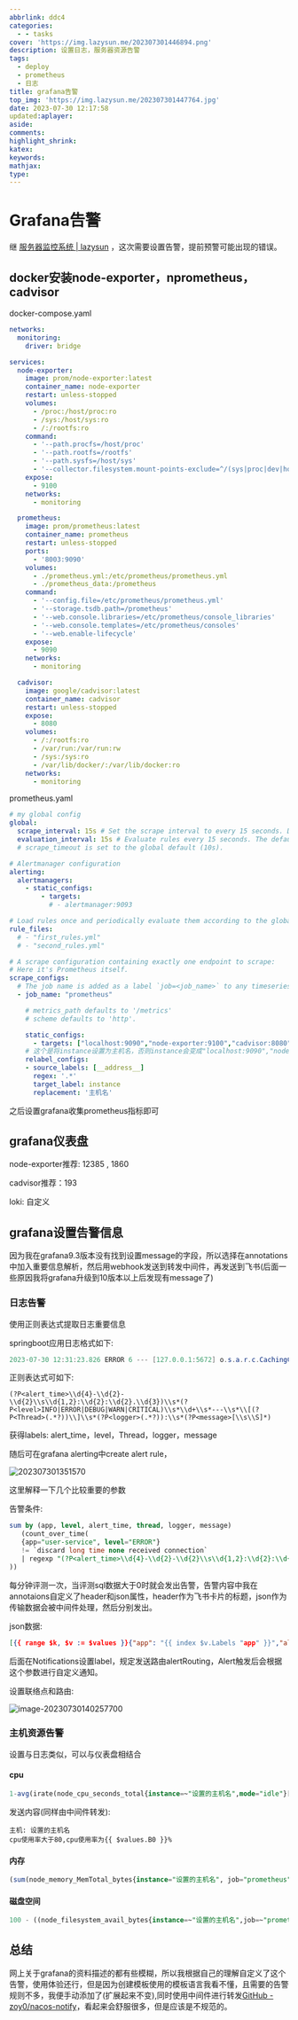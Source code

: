 ```yaml
---
abbrlink: ddc4
categories:
  - - tasks
cover: 'https://img.lazysun.me/202307301446894.png'
description: 设置日志，服务器资源告警
tags:
  - deploy
  - prometheus
  - 日志
title: grafana告警
top_img: 'https://img.lazysun.me/202307301447764.jpg'
date: 2023-07-30 12:17:58
updated:aplayer:
aside:
comments:
highlight_shrink:
katex:
keywords:
mathjax:
type:
---
```


# Grafana告警

继 [服务器监控系统 | lazysun](https://lazysun.me/p/f651.html) ，这次需要设置告警，提前预警可能出现的错误。

## docker安装node-exporter，nprometheus，cadvisor

docker-compose.yaml

```yaml
networks:
  monitoring:
    driver: bridge

services:
  node-exporter:
    image: prom/node-exporter:latest
    container_name: node-exporter
    restart: unless-stopped
    volumes:
      - /proc:/host/proc:ro
      - /sys:/host/sys:ro
      - /:/rootfs:ro
    command:
      - '--path.procfs=/host/proc'
      - '--path.rootfs=/rootfs'
      - '--path.sysfs=/host/sys'
      - '--collector.filesystem.mount-points-exclude=^/(sys|proc|dev|host|etc)($$|/)'
    expose:
      - 9100
    networks:
      - monitoring

  prometheus:
    image: prom/prometheus:latest
    container_name: prometheus
    restart: unless-stopped
    ports:
      - '8003:9090'
    volumes:
      - ./prometheus.yml:/etc/prometheus/prometheus.yml
      - ./prometheus_data:/prometheus
    command:
      - '--config.file=/etc/prometheus/prometheus.yml'
      - '--storage.tsdb.path=/prometheus'
      - '--web.console.libraries=/etc/prometheus/console_libraries'
      - '--web.console.templates=/etc/prometheus/consoles'
      - '--web.enable-lifecycle'
    expose:
      - 9090
    networks:
      - monitoring

  cadvisor:
    image: google/cadvisor:latest
    container_name: cadvisor
    restart: unless-stopped
    expose:
      - 8080
    volumes:
      - /:/rootfs:ro
      - /var/run:/var/run:rw
      - /sys:/sys:ro
      - /var/lib/docker/:/var/lib/docker:ro
    networks:
      - monitoring
```

prometheus.yaml

```yaml
# my global config
global:
  scrape_interval: 15s # Set the scrape interval to every 15 seconds. Default is every 1 minute.
  evaluation_interval: 15s # Evaluate rules every 15 seconds. The default is every 1 minute.
  # scrape_timeout is set to the global default (10s).

# Alertmanager configuration
alerting:
  alertmanagers:
    - static_configs:
        - targets:
          # - alertmanager:9093

# Load rules once and periodically evaluate them according to the global 'evaluation_interval'.
rule_files:
  # - "first_rules.yml"
  # - "second_rules.yml"

# A scrape configuration containing exactly one endpoint to scrape:
# Here it's Prometheus itself.
scrape_configs:
  # The job name is added as a label `job=<job_name>` to any timeseries scraped from this config.
  - job_name: "prometheus"

    # metrics_path defaults to '/metrics'
    # scheme defaults to 'http'.

    static_configs:
      - targets: ["localhost:9090","node-exporter:9100","cadvisor:8080"]
    # 这个是将instance设置为主机名，否则instance会变成"localhost:9090","node-exporter:9100","cadvisor:8080"，很不直观
    relabel_configs:
    - source_labels: [__address__]
      regex: '.*'
      target_label: instance
      replacement: '主机名'
```

之后设置grafana收集prometheus指标即可

## grafana仪表盘

node-exporter推荐: 12385 , 1860

cadvisor推荐：193

loki: 自定义

## grafana设置告警信息

因为我在grafana9.3版本没有找到设置message的字段，所以选择在annotations中加入重要信息解析，然后用webhook发送到转发中间件，再发送到飞书(后面一些原因我将grafana升级到10版本以上后发现有message了)

### 日志告警

使用正则表达式提取日志重要信息

springboot应用日志格式如下:

```java
2023-07-30 12:31:23.826 ERROR 6 --- [127.0.0.1:5672] o.s.a.r.c.CachingConnectionFactory       : Channel shutdown: channel error; protocol method: #method<channel.close>(reply-code=406, reply-text=PRECONDITION_FAILED - delivery acknowledgement on channel 344 timed out. Timeout value used: 1800000 ms. This timeout value can be configured, see consumers doc guide to learn more, class-id=0, method-id=0)
```

正则表达式可如下:

```regexp
(?P<alert_time>\\d{4}-\\d{2}-\\d{2}\\s\\d{1,2}:\\d{2}:\\d{2}.\\d{3})\\s*(?P<level>INFO|ERROR|DEBUG|WARN|CRITICAL)\\s*\\d+\\s*---\\s*\\[(?P<Thread>(.*?))\\]\\s*(?P<logger>(.*?)):\\s*(?P<message>[\\s\\S]*)
```

获得labels: alert_time，level，Thread，logger，message

随后可在grafana alerting中create alert rule，

![202307301351570](https://img.lazysun.me/202307301351570.png)

这里解释一下几个比较重要的参数

告警条件:

```sql
sum by (app, level, alert_time, thread, logger, message)
   (count_over_time(
   {app="user-service", level="ERROR"} 
   != `discard long time none received connection`
   | regexp "(?P<alert_time>\\d{4}-\\d{2}-\\d{2}\\s\\d{1,2}:\\d{2}:\\d{2}.\\d{3})\\s*(?P<level>INFO|ERROR|DEBUG|WARN|CRITICAL)\\s*\\d+\\s*---\\s*\\[(?P<Thread>(.*?))\\]\\s*(?P<logger>(.*?)):\\s*(?P<message>[\\s\\S]*)"[1m]
))
```

每分钟评测一次，当评测sql数据大于0时就会发出告警，告警内容中我在annotaions自定义了header和json属性，header作为飞书卡片的标题，json作为传输数据会被中间件处理，然后分别发出。

json数据:

```json
[{{ range $k, $v := $values }}{"app": "{{ index $v.Labels "app" }}","alertTime": "{{ index $v.Labels "alert_time" }}","level": "<font color='red'>{{ index $v.Labels "level" }}</font>","logger": "{{ index $v.Labels "logger" }}","message": "{{ index $v.Labels "message" }}"},{{ end }}]
```

后面在Notifications设置label，规定发送路由alertRouting，Alert触发后会根据这个参数进行自定义通知。

设置联络点和路由:

![image-20230730140257700](https://img.lazysun.me/202307301402394.png)

### 主机资源告警

设置与日志类似，可以与仪表盘相结合

#### cpu

```sql
1-avg(irate(node_cpu_seconds_total{instance=~"设置的主机名",mode="idle"}[1m]))
```

发送内容(同样由中间件转发):

```
主机: 设置的主机名
cpu使用率大于80,cpu使用率为{{ $values.B0 }}%
```

#### 内存

```sql
(sum(node_memory_MemTotal_bytes{instance="设置的主机名", job="prometheus"} - node_memory_MemAvailable_bytes{instance="设置的主机名", job="prometheus"}) / sum(node_memory_MemTotal_bytes{instance="设置的主机名", job="prometheus"})) *100
```

#### 磁盘空间

```sql
100 - ((node_filesystem_avail_bytes{instance=~"设置的主机名",job=~"prometheus",device!~'rootfs'} * 100) / node_filesystem_size_bytes{instance=~"设置的主机名",job=~"prometheus",device!~'rootfs'})
```

## 总结

网上关于grafana的资料描述的都有些模糊，所以我根据自己的理解自定义了这个告警，使用体验还行，但是因为创建模板使用的模板语言我看不懂，且需要的告警规则不多，我便手动添加了(扩展起来不变),同时使用中间件进行转发[GitHub - zoy0/nacos-notify](https://github.com/zoy0/nacos-notify)，看起来会舒服很多，但是应该是不规范的。